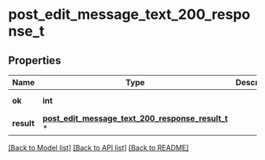 # post_edit_message_text_200_response_t

## Properties
Name | Type | Description | Notes
------------ | ------------- | ------------- | -------------
**ok** | **int** |  | [default to true]
**result** | [**post_edit_message_text_200_response_result_t**](post_edit_message_text_200_response_result.md) \* |  | 

[[Back to Model list]](../README.md#documentation-for-models) [[Back to API list]](../README.md#documentation-for-api-endpoints) [[Back to README]](../README.md)


